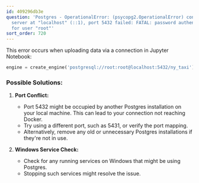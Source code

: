 ```yaml
---
id: 409296db3e
question: 'Postgres - OperationalError: (psycopg2.OperationalError) connection to
  server at "localhost" (::1), port 5432 failed: FATAL: password authentication failed
  for user "root"'
sort_order: 720
---
```


This error occurs when uploading data via a connection in Jupyter Notebook:

```python
engine = create_engine('postgresql://root:root@localhost:5432/ny_taxi')
```

### Possible Solutions:

1. **Port Conflict:**
   - Port 5432 might be occupied by another Postgres installation on your local machine. This can lead to your connection not reaching Docker.
   - Try using a different port, such as 5431, or verify the port mapping.
   - Alternatively, remove any old or unnecessary Postgres installations if they're not in use.

2. **Windows Service Check:**
   - Check for any running services on Windows that might be using Postgres.
   - Stopping such services might resolve the issue. 
